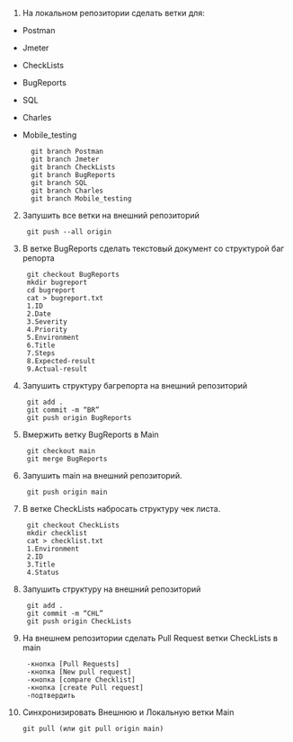 1. На локальном репозитории сделать ветки для:
- Postman
- Jmeter
- CheckLists
- BugReports
- SQL
- Charles
- Mobile_testing

        git branch Postman 
        git branch Jmeter 
        git branch CheckLists 
        git branch BugReports 
        git branch SQL 
        git branch Charles 
        git branch Mobile_testing
2. Запушить все ветки на внешний репозиторий

        git push --all origin
3. В ветке BugReports сделать текстовый документ со структурой баг репорта

        git checkout BugReports
        mkdir bugreport
        cd bugreport
        cat > bugreport.txt
        1.ID
        2.Date
        3.Severity   
        4.Priority
        5.Environment   
        6.Title
        7.Steps
        8.Expected-result
        9.Actual-result
4. Запушить структуру багрепорта на внешний репозиторий

        git add . 
        git commit -m “BR”
        git push origin BugReports
5. Вмержить ветку BugReports в Main

        git checkout main
        git merge BugReports
6. Запушить main на внешний репозиторий.

        git push origin main
7. В ветке CheckLists набросать структуру чек листа.

        git checkout CheckLists
        mkdir checklist
        cat > checklist.txt
        1.Environment
        2.ID
        3.Title
        4.Status
8. Запушить структуру на внешний репозиторий

        git add . 
        git commit -m “CHL”
        git push origin CheckLists
9. На внешнем репозитории сделать Pull Request ветки CheckLists в main

        -кнопка [Pull Requests]
        -кнопка [New pull request]
        -кнопка [compare Checklist]
        -кнопка [create Pull request]
        -подтвердить
10. Синхронизировать Внешнюю и Локальную ветки Main

        git pull (или git pull origin main)